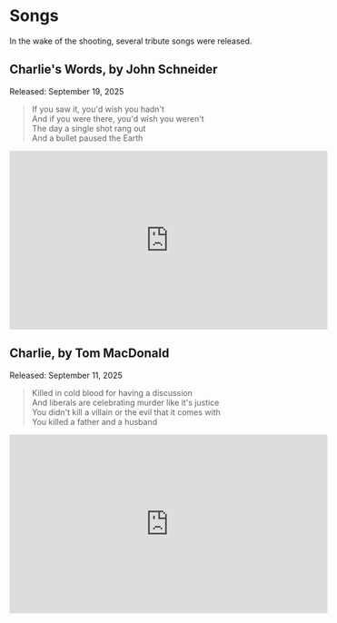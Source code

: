 # Songs

In the wake of the shooting, several tribute songs were released.

## Charlie's Words, by John Schneider

Released: September 19, 2025

> If you saw it, you'd wish you hadn't  
> And if you were there, you'd wish you weren't  
> The day a single shot rang out  
> And a bullet paused the Earth

<iframe frameborder="0" width="560" height="315" src="https://www.youtube.com/embed/Tla80FkdxAs?disablekb=1&start=80&end=100" allow="fullscreen"></iframe>

## Charlie, by Tom MacDonald

Released: September 11, 2025

> Killed in cold blood for having a discussion  
> And liberals are celebrating murder like it's justice  
> You didn't kill a villain or the evil that it comes with  
> You killed a father and a husband

<iframe frameborder="0" width="560" height="315" src="https://www.youtube.com/embed/q8SbeHhNR9k?disablekb=1&start=80&end=100" allow="fullscreen"></iframe>
